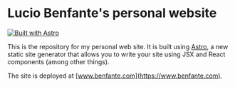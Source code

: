 # Lucio Benfante's personal website

[![Built with Astro](https://astro.badg.es/v2/built-with-astro/small.svg)](https://astro.build)

This is the repository for my personal web site. It is built using [Astro](https://astro.build/), a new static site generator that allows you to write your site using JSX and React components (among other things).

The site is deployed at [www.benfante.com](https://www.benfante.com).
